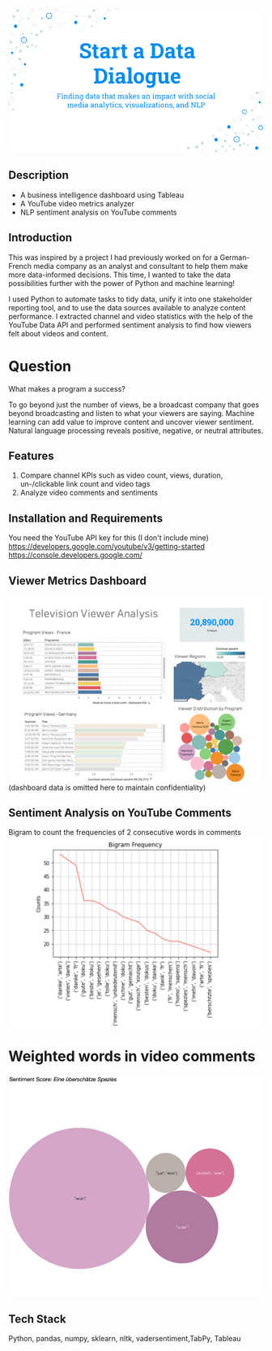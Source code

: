 <img src='visualizations/Title.png' width=700>

## Description
* A business intelligence dashboard using Tableau<br/> 
* A YouTube video metrics analyzer<br/>
* NLP sentiment analysis on YouTube comments<br/> 

## Introduction
This was inspired by a project I had previously worked on for a German-French media company as an analyst and consultant to help them make more data-informed decisions. This time, I wanted to take the data possibilities further with the power of Python and machine learning!

I used Python to automate tasks to tidy data, unify it into one stakeholder reporting tool, and to use the data sources available to analyze content performance. I extracted channel and video statistics with the help of the YouTube Data API and performed sentiment analysis to find how viewers felt about videos and content.

# Question
What makes a program a success?

To go beyond just the number of views, be a broadcast company that goes beyond broadcasting and listen to what your viewers are saying. Machine learning can add value to improve content and uncover viewer sentiment. Natural language processing reveals positive, negative, or neutral attributes.

## Features
1. Compare channel KPIs such as video count, views, duration, un-/clickable link count and video tags<br/>
2. Analyze video comments and sentiments 

## Installation and Requirements
You need the YouTube API key for this (I don't include mine)<br/>
https://developers.google.com/youtube/v3/getting-started <br/>
https://console.developers.google.com/

## Viewer Metrics Dashboard
<img src='visualizations/TV_metrics.png' width=700>
(dashboard data is omitted here to maintain confidentiality)

## Sentiment Analysis on YouTube Comments
Bigram to count the frequencies of 2 consecutive words in comments
<img src='visualizations/Bigram_Frequency.png' width=500>

# Weighted words in video comments
<img src='visualizations/Sentiment_score.png' width=600>

## Tech Stack
Python, pandas, numpy, sklearn, nltk, vadersentiment,TabPy, Tableau 
